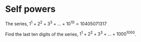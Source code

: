 # Self powers

The series, $1^1 + 2^2 + 3^3 + ... + 10^{10} = 10405071317$

Find the last ten digits of the series, $1^1 + 2^2 + 3^3 + ... + 1000^{1000}$.